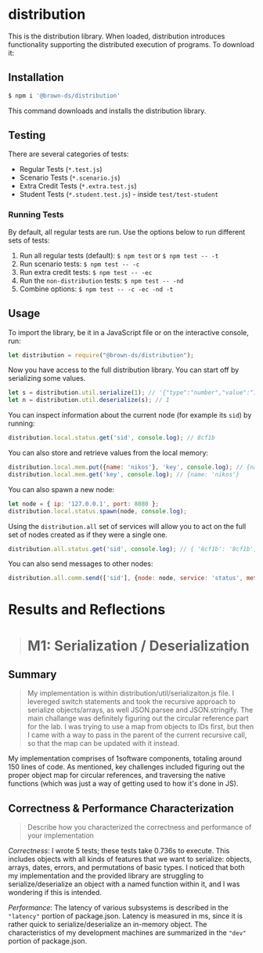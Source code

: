 # distribution

This is the distribution library. When loaded, distribution introduces functionality supporting the distributed execution of programs. To download it:

## Installation

```sh
$ npm i '@brown-ds/distribution'
```

This command downloads and installs the distribution library.

## Testing

There are several categories of tests:
  *	Regular Tests (`*.test.js`)
  *	Scenario Tests (`*.scenario.js`)
  *	Extra Credit Tests (`*.extra.test.js`)
  * Student Tests (`*.student.test.js`) - inside `test/test-student`

### Running Tests

By default, all regular tests are run. Use the options below to run different sets of tests:

1. Run all regular tests (default): `$ npm test` or `$ npm test -- -t`
2. Run scenario tests: `$ npm test -- -c` 
3. Run extra credit tests: `$ npm test -- -ec`
4. Run the `non-distribution` tests: `$ npm test -- -nd`
5. Combine options: `$ npm test -- -c -ec -nd -t`

## Usage

To import the library, be it in a JavaScript file or on the interactive console, run:

```js
let distribution = require("@brown-ds/distribution");
```

Now you have access to the full distribution library. You can start off by serializing some values. 

```js
let s = distribution.util.serialize(1); // '{"type":"number","value":"1"}'
let n = distribution.util.deserialize(s); // 1
```

You can inspect information about the current node (for example its `sid`) by running:

```js
distribution.local.status.get('sid', console.log); // 8cf1b
```

You can also store and retrieve values from the local memory:

```js
distribution.local.mem.put({name: 'nikos'}, 'key', console.log); // {name: 'nikos'}
distribution.local.mem.get('key', console.log); // {name: 'nikos'}
```

You can also spawn a new node:

```js
let node = { ip: '127.0.0.1', port: 8080 };
distribution.local.status.spawn(node, console.log);
```

Using the `distribution.all` set of services will allow you to act 
on the full set of nodes created as if they were a single one.

```js
distribution.all.status.get('sid', console.log); // { '8cf1b': '8cf1b', '8cf1c': '8cf1c' }
```

You can also send messages to other nodes:

```js
distribution.all.comm.send(['sid'], {node: node, service: 'status', method: 'get'}, console.log); // 8cf1c
```

# Results and Reflections

> # M1: Serialization / Deserialization


## Summary

> My implementation is within distribution/util/serializaiton.js file. I levereged switch statements and took the recursive approach to serialize objects/arrays, as well JSON.parsee and JSON.stringify. The main challange was definitely figuring out the circular reference part for the lab. I was trying to use a map from objects to IDs first, but then I came with a way to pass in the parent of the current recursive call, so that the map can be updated with it instead. 


My implementation comprises of 1software components, totaling around 150 lines of code. As mentioned, key challenges included figuring out the proper object map for circular references, and traversing the native functions (which was just a way of getting used to how it's done in JS).


## Correctness & Performance Characterization


> Describe how you characterized the correctness and performance of your implementation


*Correctness*: I wrote 5 tests; these tests take 0.736s to execute. This includes objects with all kinds of features that we want to serialize: objects, arrays, dates, errors, and permutations of basic types. I noticed that both my implementation and the provided library are struggling to serialize/deserialize an object with a named function within it, and I was wondering if this is intended.


*Performance*: The latency of various subsystems is described in the `"latency"` portion of package.json. Latency is measured in ms, since it is rather quick to serialize/deserialize an in-memory object. The characteristics of my development machines are summarized in the `"dev"` portion of package.json.
